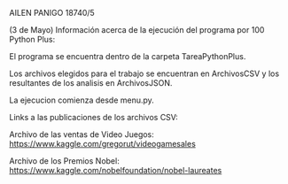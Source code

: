 AILEN PANIGO 18740/5

(3 de Mayo) Información acerca de la ejecución del programa por 100 Python Plus:

El programa se encuentra dentro de la carpeta TareaPythonPlus. 

Los archivos elegidos para el trabajo se encuentran en ArchivosCSV y los resultantes de los analisis en ArchivosJSON.

La ejecucion comienza desde menu.py.


Links a las publicaciones de los archivos CSV: 

Archivo de las ventas de Video Juegos: https://www.kaggle.com/gregorut/videogamesales

Archivo de los Premios Nobel: https://www.kaggle.com/nobelfoundation/nobel-laureates